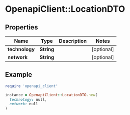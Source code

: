 # OpenapiClient::LocationDTO

## Properties

| Name | Type | Description | Notes |
| ---- | ---- | ----------- | ----- |
| **technology** | **String** |  | [optional] |
| **network** | **String** |  | [optional] |

## Example

```ruby
require 'openapi_client'

instance = OpenapiClient::LocationDTO.new(
  technology: null,
  network: null
)
```

